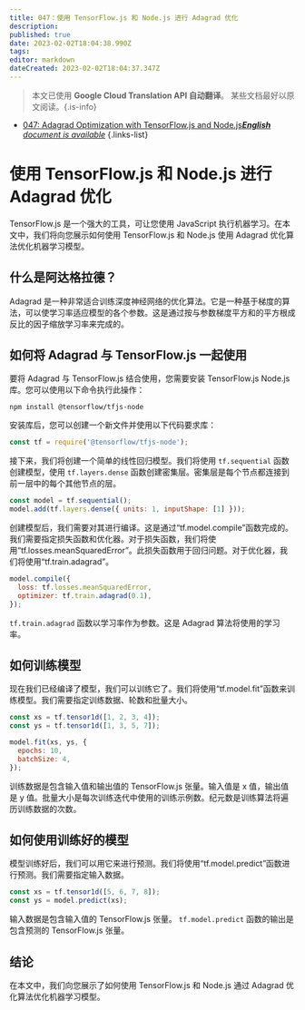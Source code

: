 ```yaml
---
title: 047：使用 TensorFlow.js 和 Node.js 进行 Adagrad 优化
description: 
published: true
date: 2023-02-02T18:04:38.990Z
tags: 
editor: markdown
dateCreated: 2023-02-02T18:04:37.347Z
---
```


> 本文已使用 **Google Cloud Translation API 自动翻译**。
某些文档最好以原文阅读。{.is-info}



- [047: Adagrad Optimization with TensorFlow.js and Node.js***English** document is available*](/en/Knowledge-base/TensorFlow-js/Learning/047-adagrad-optimization-with-tensorflow-js-and-node-js)
{.links-list}


# 使用 TensorFlow.js 和 Node.js 进行 Adagrad 优化

TensorFlow.js 是一个强大的工具，可让您使用 JavaScript 执行机器学习。在本文中，我们将向您展示如何使用 TensorFlow.js 和 Node.js 使用 Adagrad 优化算法优化机器学习模型。

## 什么是阿达格拉德？

Adagrad 是一种非常适合训练深度神经网络的优化算法。它是一种基于梯度的算法，可以使学习率适应模型的各个参数。这是通过按与参数梯度平方和的平方根成反比的因子缩放学习率来完成的。

## 如何将 Adagrad 与 TensorFlow.js 一起使用

要将 Adagrad 与 TensorFlow.js 结合使用，您需要安装 TensorFlow.js Node.js 库。您可以使用以下命令执行此操作：

```
npm install @tensorflow/tfjs-node
```

安装库后，您可以创建一个新文件并使用以下代码要求库：

```javascript
const tf = require('@tensorflow/tfjs-node');
```

接下来，我们将创建一个简单的线性回归模型。我们将使用 `tf.sequential` 函数创建模型，使用 `tf.layers.dense` 函数创建密集层。密集层是每个节点都连接到前一层中的每个其他节点的层。

```javascript
const model = tf.sequential();
model.add(tf.layers.dense({ units: 1, inputShape: [1] }));
```

创建模型后，我们需要对其进行编译。这是通过“tf.model.compile”函数完成的。我们需要指定损失函数和优化器。对于损失函数，我们将使用“tf.losses.meanSquaredError”。此损失函数用于回归问题。对于优化器，我们将使用“tf.train.adagrad”。

```javascript
model.compile({
  loss: tf.losses.meanSquaredError,
  optimizer: tf.train.adagrad(0.1),
});
```

`tf.train.adagrad` 函数以学习率作为参数。这是 Adagrad 算法将使用的学习率。

## 如何训练模型

现在我们已经编译了模型，我们可以训练它了。我们将使用“tf.model.fit”函数来训练模型。我们需要指定训练数据、轮数和批量大小。

```javascript
const xs = tf.tensor1d([1, 2, 3, 4]);
const ys = tf.tensor1d([1, 3, 5, 7]);

model.fit(xs, ys, {
  epochs: 10,
  batchSize: 4,
});
```

训练数据是包含输入值和输出值的 TensorFlow.js 张量。输入值是 x 值，输出值是 y 值。批量大小是每次训练迭代中使用的训练示例数。纪元数是训练算法将遍历训练数据的次数。

## 如何使用训练好的模型

模型训练好后，我们可以用它来进行预测。我们将使用“tf.model.predict”函数进行预测。我们需要指定输入数据。

```javascript
const xs = tf.tensor1d([5, 6, 7, 8]);
const ys = model.predict(xs);
```

输入数据是包含输入值的 TensorFlow.js 张量。 `tf.model.predict` 函数的输出是包含预测的 TensorFlow.js 张量。

## 结论

在本文中，我们向您展示了如何使用 TensorFlow.js 和 Node.js 通过 Adagrad 优化算法优化机器学习模型。